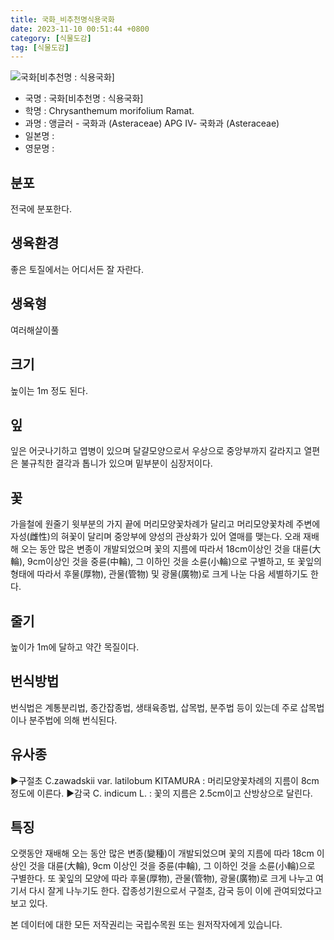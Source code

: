```yaml
---
title: 국화_비추천명식용국화
date: 2023-11-10 00:51:44 +0800
category: [식물도감]
tag: [식물도감]
---
```




![국화[비추천명 : 식용국화]](/fileUpload/plants/basic/Compositae/Chrysanthemum/17647/1_th2.JPG)
- 국명 : 국화[비추천명 : 식용국화]
- 학명 : Chrysanthemum morifolium Ramat.
- 과명 : 앵글러 - 국화과 (Asteraceae) APG Ⅳ- 국화과 (Asteraceae)
- 일본명 : 
- 영문명 : 


## 분포
전국에 분포한다.
## 생육환경
좋은 토질에서는 어디서든 잘 자란다.
## 생육형
여러해살이풀 
## 크기
높이는 1m 정도 된다.
## 잎
잎은 어긋나기하고 엽병이 있으며 달걀모양으로서 우상으로 중앙부까지 갈라지고 열편은 불규칙한 결각과 톱니가 있으며 밑부분이 심장저이다.
## 꽃
가을철에 원줄기 윗부분의 가지 끝에 머리모양꽃차례가 달리고 머리모양꽃차례 주변에 자성(雌性)의 혀꽃이 달리며 중앙부에 양성의 관상화가 있어 열매를 맺는다. 오래 재배해 오는 동안 많은 변종이 개발되었으며 꽃의 지름에 따라서 18cm이상인 것을 대륜(大輪), 9cm이상인 것을 중륜(中輪), 그 이하인 것을 소륜(小輪)으로 구별하고, 또 꽃잎의 형태에 따라서 후물(厚物), 관물(管物) 및 광물(廣物)로 크게 나눈 다음 세별하기도 한다.
## 줄기
높이가 1m에 달하고 약간 목질이다.
## 번식방법
번식법은 계통분리법, 종간잡종법, 생태육종법, 삽목법, 분주법 등이 있는데 주로 삽목법이나 분주법에 의해 번식된다.
## 유사종
▶구절초 C.zawadskii var. latilobum KITAMURA : 머리모양꽃차례의 지름이 8cm정도에 이른다. ▶감국 C. indicum L. : 꽃의 지름은 2.5cm이고 산방상으로 달린다.
## 특징
오랫동안 재배해 오는 동안 많은 변종(變種)이 개발되었으며 꽃의 지름에 따라 18cm 이상인 것을 대륜(大輪), 9cm 이상인 것을 중륜(中輪), 그 이하인 것을 소륜(小輪)으로 구별한다. 또 꽃잎의 모양에 따라 후물(厚物), 관물(管物), 광물(廣物)로 크게 나누고 여기서 다시 잘게 나누기도 한다. 잡종성기원으로서 구절초, 감국 등이 이에 관여되었다고 보고 있다.






본 데이터에 대한 모든 저작권리는 국립수목원 또는 원저작자에게 있습니다.
